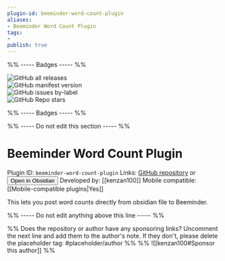 ```yaml
---
plugin-id: beeminder-word-count-plugin
aliases:
- Beeminder Word Count Plugin
tags: 
- 
publish: true
---
```


%% ----- Badges ----- %%

![GitHub all releases](https://img.shields.io/github/downloads/kenzan100/beeminder-obsidian-word-count/total?color=573E7A&logo=github&style=for-the-badge)   
![GitHub manifest version](https://img.shields.io/github/manifest-json/v/kenzan100/beeminder-obsidian-word-count?color=573E7A&logo=github&style=for-the-badge)   
![GitHub issues by-label](https://img.shields.io/github/issues/kenzan100/beeminder-obsidian-word-count/help%20wanted?color=573E7A&logo=github&style=for-the-badge)   
![GitHub Repo stars](https://img.shields.io/github/stars/kenzan100/beeminder-obsidian-word-count?color=573E7A&logo=github&style=for-the-badge)

%% ----- Badges ----- %%

%% ----- Do not edit this section ----- %%

# Beeminder Word Count Plugin

Plugin ID: `beeminder-word-count-plugin`
Links: [GitHub repository](https://github.com/kenzan100/beeminder-obsidian-word-count) or [<button id=HH>Open in Obsidian</button>](obsidian://goto-plugin?id=beeminder-word-count-plugin)
Developed by: [[kenzan100]]
Mobile compatible: [[Mobile-compatible plugins|Yes]]

This lets you post word counts directly from obsidian file to Beeminder.

%% ----- Do not edit anything above this line ----- %% 

%% Does the repository or author have any sponsoring links? Uncomment the next line and add them to the author's note. If they don't, please delete the placeholder tag: #placeholder/author %%
%% ![[kenzan100#Sponsor this author]] %%
